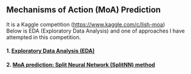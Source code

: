 ## Mechanisms of Action (MoA) Prediction
It is a Kaggle competition (https://www.kaggle.com/c/lish-moa)  
Below is EDA (Exploratory Data Analysis) and one of approaches I have attempted in this competition.  
#### 1. [Exploratory Data Analysis (EDA)](https://github.com/tuantla80/Mechanisms-of-Action-Prediction/blob/master/MoA_Prediction_EDA_(Exploratory_Data_Analysis).ipynb) 
#### 2. [MoA prediction: Split Neural Network (SplitNN) method](https://github.com/tuantla80/Mechanisms-of-Action-Prediction/blob/master/MoA_prediction_using_Split_Neural_Network_(SplitNN)_method.ipynb)

